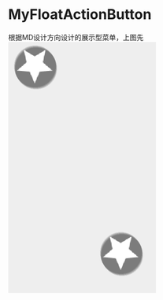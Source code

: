 # MyFloatActionButton
根据MD设计方向设计的展示型菜单，上图先
![image](https://github.com/xinlyun/MyFloatActionButton/blob/master/sk2.gif)   
